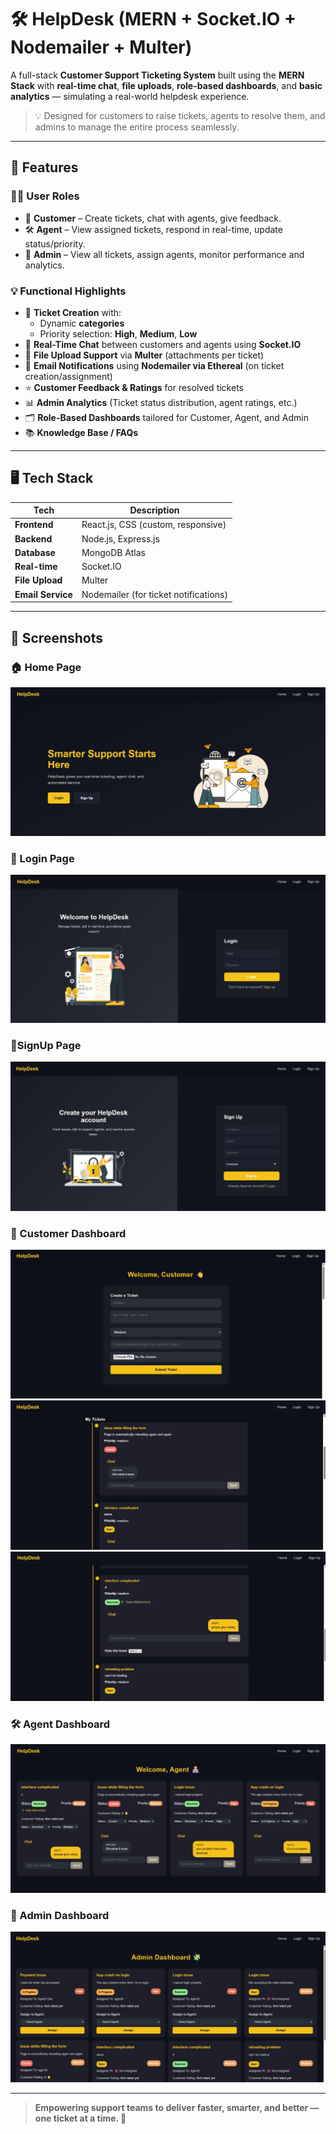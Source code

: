 # 🛠️ HelpDesk (MERN + Socket.IO + Nodemailer + Multer)


A full-stack **Customer Support Ticketing System** built using the **MERN Stack** with **real-time chat**, **file uploads**, **role-based dashboards**, and **basic analytics** — simulating a real-world helpdesk experience.

> 💡 Designed for customers to raise tickets, agents to resolve them, and admins to manage the entire process seamlessly.

---

## 🚀 Features

### 🧑‍💼 User Roles
- 👤 **Customer** – Create tickets, chat with agents, give feedback.
- 🛠️ **Agent** – View assigned tickets, respond in real-time, update status/priority.
- 👑 **Admin** – View all tickets, assign agents, monitor performance and analytics.

### 💡 Functional Highlights

- 🎫 **Ticket Creation** with:
  - Dynamic **categories**
  - Priority selection: **High**, **Medium**, **Low**
- 💬 **Real-Time Chat** between customers and agents using **Socket.IO**
- 📎 **File Upload Support** via **Multer** (attachments per ticket)
- 📧 **Email Notifications** using **Nodemailer via Ethereal** (on ticket creation/assignment)
- ⭐ **Customer Feedback & Ratings** for resolved tickets
- 📊 **Admin Analytics** (Ticket status distribution, agent ratings, etc.)
- 🗂️ **Role-Based Dashboards** tailored for Customer, Agent, and Admin
- 📚 **Knowledge Base / FAQs**

---

## 🖥️ Tech Stack

| Tech        | Description              |
|-------------|--------------------------|
| **Frontend**  | React.js, CSS (custom, responsive) |
| **Backend**   | Node.js, Express.js     |
| **Database**  | MongoDB Atlas     |
| **Real-time** | Socket.IO               |
| **File Upload** | Multer               |
| **Email Service** | Nodemailer (for ticket notifications) |

---

## 📸 Screenshots

### 🏠 Home Page
![Login Screenshot](screenshots/Home.jpg)

### 🔐 Login Page
![Login Screenshot](screenshots/Login.jpg)

### 🔐SignUp Page
![Login Screenshot](screenshots/SignUp.jpg)

### 👤 Customer Dashboard
![Customer Dashboard](screenshots/Customer1.jpg)
![Customer Dashboard](screenshots/Customer2.jpg)
![Customer Dashboard](screenshots/Customer3.jpg)


### 🛠️ Agent Dashboard
![Agent Dashboard](screenshots/Agent.jpg)

### 👑 Admin Dashboard
![Admin Dashboard](screenshots/Admin.jpg)


---

> **Empowering support teams to deliver faster, smarter, and better — one ticket at a time. 🎯**

